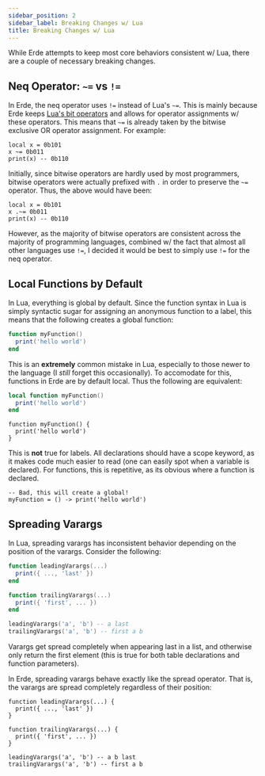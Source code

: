 ```yaml
---
sidebar_position: 2
sidebar_label: Breaking Changes w/ Lua
title: Breaking Changes w/ Lua
---
```


While Erde attempts to keep most core behaviors consistent w/ Lua, there are a
couple of necessary breaking changes.

## Neq Operator: `~=` vs `!=`

In Erde, the neq operator uses `!=` instead of Lua's `~=`. This is mainly 
because Erde keeps [Lua's bit operators](https://www.lua.org/manual/5.3/manual.html#3.4.2) 
and allows for operator assignments w/ these operators. This means that `~=` is
already taken by the bitwise exclusive OR operator assignment. For example:

```erde
local x = 0b101
x ~= 0b011
print(x) -- 0b110
```

Initially, since bitwise operators are hardly used by most programmers, bitwise 
operators were actually prefixed with `.` in order to preserve the `~=` operator.
Thus, the above would have been:

```erde
local x = 0b101
x .~= 0b011
print(x) -- 0b110
```

However, as the majority of bitwise operators are consistent across the majority
of programming languages, combined w/ the fact that almost all other languages 
use `!=`, I decided it would be best to simply use `!=` for the neq operator.

## Local Functions by Default

In Lua, everything is global by default. Since the function syntax in Lua is 
simply syntactic sugar for assigning an anonymous function to a label, this means
that the following creates a global function:

```lua
function myFunction()
  print('hello world')
end
```

This is an **extremely** common mistake in Lua, especially to those newer to the
language (I _still_ forget this occasionally). To accomodate for this, functions
in Erde are by default local. Thus the following are equivalent:

```lua
local function myFunction()
  print('hello world')
end
```

```erde
function myFunction() {
  print('hello world')
}
```

This is **not** true for labels. All declarations should have a scope keyword, 
as it makes code much easier to read (one can easily spot when a variable is 
declared). For functions, this is repetitive, as its obvious where a function is
declared.

```erde
-- Bad, this will create a global!
myFunction = () -> print('hello world')
```

## Spreading Varargs

In Lua, spreading varargs has inconsistent behavior depending on the position 
of the varargs. Consider the following:

```lua
function leadingVarargs(...)
  print({ ..., 'last' })
end

function trailingVarargs(...)
  print({ 'first', ... })
end

leadingVarargs('a', 'b') -- a last
trailingVarargs('a', 'b') -- first a b
```

Varargs get spread completely when appearing last in a list, and otherwise only 
return the first element (this is true for both table declarations and function
parameters).

In Erde, spreading varargs behave exactly like the spread operator. That is, the
varargs are spread completely regardless of their position:

```erde
function leadingVarargs(...) {
  print({ ..., 'last' })
}

function trailingVarargs(...) {
  print({ 'first', ... })
}

leadingVarargs('a', 'b') -- a b last
trailingVarargs('a', 'b') -- first a b
```
